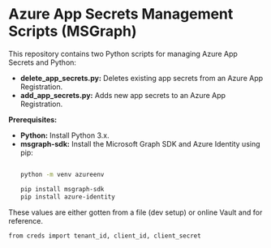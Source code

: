 # Azure App Secrets Management Scripts (MSGraph)

This repository contains two Python scripts for managing Azure App Secrets and Python:

* **delete_app_secrets.py:** Deletes existing app secrets from an Azure App Registration.
* **add_app_secrets.py:** Adds new app secrets to an Azure App Registration.

**Prerequisites:**

* **Python:** Install Python 3.x.
* **msgraph-sdk:** Install the Microsoft Graph SDK and Azure Identity using pip:
   ```bash

   python -m venv azureenv

   pip install msgraph-sdk
   pip install azure-identity

These values are either gotten from a file (dev setup) or online Vault and for reference.

```
from creds import tenant_id, client_id, client_secret
```



